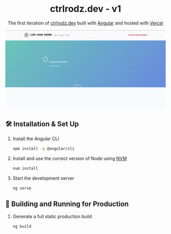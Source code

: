 

<h1 align="center">
 ctrlrodz.dev - v1
</h1>
<p align="center">
  The first iteration of <a href="https://ctrlrodz.dev" target="_blank">ctrlrodz.dev</a> built with <a href="https://angular.io/" target="_blank">Angular</a> and hosted with <a href="https://vercel.com/" target="_blank">Vercel</a>
</p>

![demo](src/assets/img/Logo.png)

## 🛠 Installation & Set Up

1. Install the Angular CLI

   ```sh
   npm install -g @angular/cli
   ```

2. Install and use the correct version of Node using [NVM](https://github.com/nvm-sh/nvm)

   ```sh
   nvm install
   ```

3. Start the development server

   ```sh
   ng serve
   ```

## 🚀 Building and Running for Production

1. Generate a full static production build

   ```sh
   ng build
   ```



